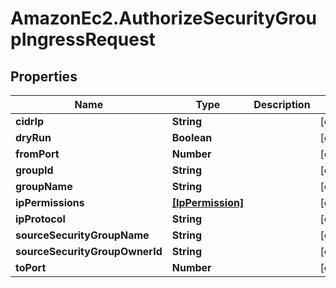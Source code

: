 # AmazonEc2.AuthorizeSecurityGroupIngressRequest

## Properties

Name | Type | Description | Notes
------------ | ------------- | ------------- | -------------
**cidrIp** | **String** |  | [optional] 
**dryRun** | **Boolean** |  | [optional] 
**fromPort** | **Number** |  | [optional] 
**groupId** | **String** |  | [optional] 
**groupName** | **String** |  | [optional] 
**ipPermissions** | [**[IpPermission]**](IpPermission.md) |  | [optional] 
**ipProtocol** | **String** |  | [optional] 
**sourceSecurityGroupName** | **String** |  | [optional] 
**sourceSecurityGroupOwnerId** | **String** |  | [optional] 
**toPort** | **Number** |  | [optional] 


